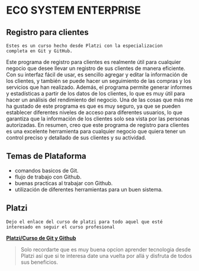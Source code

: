 #  ECO SYSTEM ENTERPRISE

## Registro para clientes
	Estes es un curso hecho desde Platzi con la especializacion
	completa en Git y GitHub.

Este programa de registro para clientes es realmente útil para cualquier negocio que desee llevar un registro de sus clientes de manera eficiente. Con su interfaz fácil de usar, es sencillo agregar y editar la información de los clientes, y también se puede hacer un seguimiento de las compras y los servicios que han realizado. Además, el programa permite generar informes y estadísticas a partir de los datos de los clientes, lo que es muy útil para hacer un análisis del rendimiento del negocio. Una de las cosas que más me ha gustado de este programa es que es muy seguro, ya que se pueden establecer diferentes niveles de acceso para diferentes usuarios, lo que garantiza que la información de los clientes solo sea vista por las personas autorizadas. En resumen, creo que este programa de registro para clientes es una excelente herramienta para cualquier negocio que quiera tener un control preciso y detallado de sus clientes y su actividad.

## Temas de Plataforma

 - comandos basicos de Git.
 - flujo de trabajo con Github.
 - buenas practicas al trabajar con Github.
 - utilización de diferentes herramientas para un buen sistema.
 
## Platzi
	Dejo el enlace del curso de platzi para todo aquel que esté
	interesado en seguir el curso profesional

[**Platzi/Curso de Git y Github**](https://platzi.com/cursos/git-github/?school=_escuela_escuela-devops-cloud_)

> Solo recordarte que es muy buena opcion aprender tecnologia desde Platzi
> así que si te interesa date una vuelta por allá y disfruta de todos sus 
> beneficios.

